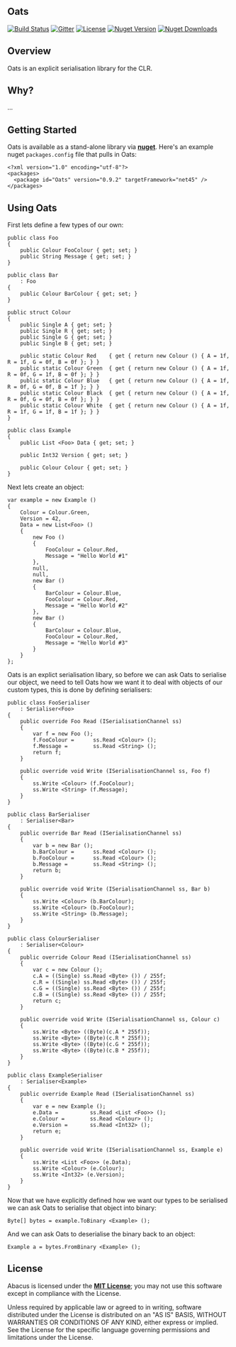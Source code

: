 ## Oats

[![Build Status](https://travis-ci.org/sungiant/oats.png?branch=master)](https://travis-ci.org/sungiant/oats)
[![Gitter](https://img.shields.io/badge/gitter-join%20chat-green.svg)](https://gitter.im/sungiant/oats?utm_source=badge&utm_medium=badge&utm_campaign=pr-badge&utm_content=badge)
[![License](https://img.shields.io/badge/license-MIT-lightgrey.svg)](https://raw.githubusercontent.com/sungiant/oats/master/LICENSE)
[![Nuget Version](https://img.shields.io/nuget/v/Oats.svg)](https://www.nuget.org/packages/Oats)
[![Nuget Downloads](https://img.shields.io/nuget/dt/Oats.svg)](https://www.nuget.org/packages/Oats)

## Overview

Oats is an explicit serialisation library for the CLR.

## Why?

...

## Getting Started

Oats is available as a stand-alone library via **[nuget][oats_nuget]**.  Here's an example nuget `packages.config` file that pulls in Oats:

```
<?xml version="1.0" encoding="utf-8"?>
<packages>
  <package id="Oats" version="0.9.2" targetFramework="net45" />
</packages>
```


## Using Oats

First lets define a few types of our own:

    public class Foo
    {
        public Colour FooColour { get; set; }
        public String Message { get; set; }
    }

    public class Bar
        : Foo
    {
        public Colour BarColour { get; set; }
    }

    public struct Colour
    {
        public Single A { get; set; }
        public Single R { get; set; }
        public Single G { get; set; }
        public Single B { get; set; }

        public static Colour Red    { get { return new Colour () { A = 1f, R = 1f, G = 0f, B = 0f }; } }
        public static Colour Green  { get { return new Colour () { A = 1f, R = 0f, G = 1f, B = 0f }; } }
        public static Colour Blue   { get { return new Colour () { A = 1f, R = 0f, G = 0f, B = 1f }; } }
        public static Colour Black  { get { return new Colour () { A = 1f, R = 0f, G = 0f, B = 0f }; } }
        public static Colour White  { get { return new Colour () { A = 1f, R = 1f, G = 1f, B = 1f }; } }
    }

    public class Example
    {
        public List <Foo> Data { get; set; }

        public Int32 Version { get; set; }

        public Colour Colour { get; set; }
    }

Next lets create an object:

    var example = new Example ()
    {
        Colour = Colour.Green,
        Version = 42,
        Data = new List<Foo> ()
        {
            new Foo ()
            {
                FooColour = Colour.Red,
                Message = "Hello World #1"
            },
            null,
            null,
            new Bar ()
            {
                BarColour = Colour.Blue,
                FooColour = Colour.Red,
                Message = "Hello World #2"
            },
            new Bar ()
            {
                BarColour = Colour.Blue,
                FooColour = Colour.Red,
                Message = "Hello World #3"
            }
        }
    };

Oats is an explict serialisation libary, so before we can ask Oats to serialise our object, we need to tell Oats how we want it to deal with objects of our custom types, this is done by defining serialisers:

    public class FooSerialiser
        : Serialiser<Foo>
    {
        public override Foo Read (ISerialisationChannel ss)
        {
            var f = new Foo ();
            f.FooColour =      ss.Read <Colour> ();
            f.Message =        ss.Read <String> ();
            return f;
        }

        public override void Write (ISerialisationChannel ss, Foo f)
        {
            ss.Write <Colour> (f.FooColour);
            ss.Write <String> (f.Message);
        }
    }

    public class BarSerialiser
        : Serialiser<Bar>
    {
        public override Bar Read (ISerialisationChannel ss)
        {
            var b = new Bar ();
            b.BarColour =      ss.Read <Colour> ();
            b.FooColour =      ss.Read <Colour> ();
            b.Message =        ss.Read <String> ();
            return b;
        }

        public override void Write (ISerialisationChannel ss, Bar b)
        {
            ss.Write <Colour> (b.BarColour);
            ss.Write <Colour> (b.FooColour);
            ss.Write <String> (b.Message);
        }
    }

    public class ColourSerialiser
        : Serialiser<Colour>
    {
        public override Colour Read (ISerialisationChannel ss)
        {
            var c = new Colour ();
            c.A = ((Single) ss.Read <Byte> ()) / 255f;
            c.R = ((Single) ss.Read <Byte> ()) / 255f;
            c.G = ((Single) ss.Read <Byte> ()) / 255f;
            c.B = ((Single) ss.Read <Byte> ()) / 255f;
            return c;
        }

        public override void Write (ISerialisationChannel ss, Colour c)
        {
            ss.Write <Byte> ((Byte)(c.A * 255f));
            ss.Write <Byte> ((Byte)(c.R * 255f));
            ss.Write <Byte> ((Byte)(c.G * 255f));
            ss.Write <Byte> ((Byte)(c.B * 255f));
        }
    }

    public class ExampleSerialiser
        : Serialiser<Example>
    {
        public override Example Read (ISerialisationChannel ss)
        {
            var e = new Example ();
            e.Data =          ss.Read <List <Foo>> ();
            e.Colour =        ss.Read <Colour> ();
            e.Version =       ss.Read <Int32> ();
            return e;
        }

        public override void Write (ISerialisationChannel ss, Example e)
        {
            ss.Write <List <Foo>> (e.Data);
            ss.Write <Colour> (e.Colour);
            ss.Write <Int32> (e.Version);
        }
    }

Now that we have explicitly defined how we want our types to be serialised we can ask Oats to serialise that object into binary:

    Byte[] bytes = example.ToBinary <Example> ();

And we can ask Oats to deserialise the binary back to an object:

    Example a = bytes.FromBinary <Example> ();



## License

Abacus is licensed under the **[MIT License][mit]**; you may not use this software except in compliance with the License.

Unless required by applicable law or agreed to in writing, software
distributed under the License is distributed on an "AS IS" BASIS,
WITHOUT WARRANTIES OR CONDITIONS OF ANY KIND, either express or implied.
See the License for the specific language governing permissions and
limitations under the License.

[mit]: https://raw.githubusercontent.com/sungiant/oats/master/LICENSE
[oats_nuget]: https://www.nuget.org/packages/Abacus/
[sources]: https://github.com/sungiant/oats/tree/master/source/oats/src/main/cs
